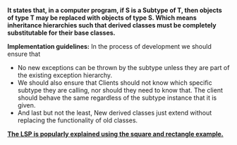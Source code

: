 **It states that, in a computer program, if S is a Subtype of T, then objects of type T may be replaced with objects of type S. Which means inheritance hierarchies such that derived classes must be completely substitutable for their base classes.**  

**Implementation guidelines:** In the process of development we should ensure that   
* No new exceptions can be thrown by the subtype unless they are part of the existing exception hierarchy.  
* We should also ensure that Clients should not know which specific subtype they are calling, nor should they need to know that. The client should behave the same regardless of the subtype instance that it is given.   
* And last but not the least, New derived classes just extend without replacing the functionality of old classes.    

**[The LSP is popularly explained using the square and rectangle example.](https://github.com/Durjoy001/Design-Pattern/blob/main/SOLID%20Design%20Principles/Liskov%20substitution%20Principle/LSP%20Example%20Code.java)**

